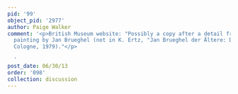 ```yaml
---
pid: '99'
object_pid: '2977'
author: Paige Walker
comment: '<p>British Museum website: "Possibly a copy after a detail from an unidentified
  painting by Jan Brueghel (not in K. Ertz, "Jan Brueghel der Ältere: Die Gemälde",
  Cologne, 1979)."</p>

  '
post_date: 06/30/13
order: '098'
collection: discussion
---
```

